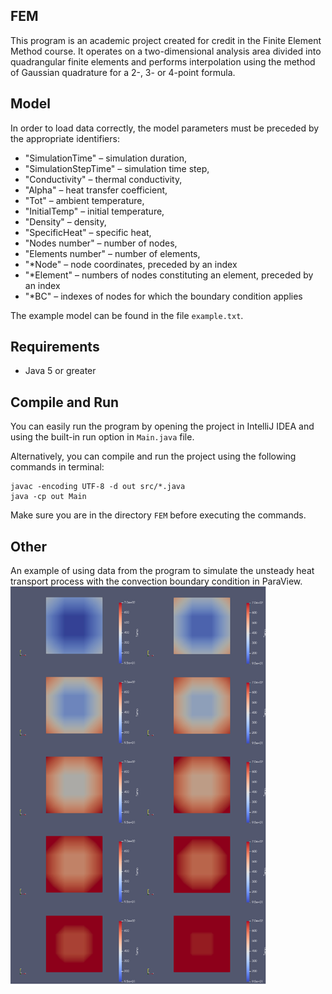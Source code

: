 ## FEM

This program is an academic project created for credit in the Finite Element Method course.
It operates on a two-dimensional analysis area divided into quadrangular finite elements and performs interpolation using the method of Gaussian quadrature for a 2-, 3- or 4-point formula.

## Model

In order to load data correctly, the model parameters must be preceded by the appropriate identifiers:

- "SimulationTime" – simulation duration,
- "SimulationStepTime" – simulation time step,
- "Conductivity" – thermal conductivity,
- "Alpha" – heat transfer coefficient,
- "Tot" – ambient temperature,
- "InitialTemp" – initial temperature,
- "Density" – density,
- "SpecificHeat" – specific heat,
- "Nodes number" – number of nodes,
- "Elements number" – number of elements,
- "*Node" – node coordinates, preceded by an index
- "*Element" – numbers of nodes constituting an element, preceded by an index
- "*BC" – indexes of nodes for which the boundary condition applies

The example model can be found in the file `example.txt`.

## Requirements

- Java 5 or greater

## Compile and Run

You can easily run the program by opening the project in IntelliJ IDEA and using the built-in run option in `Main.java` file.

Alternatively, you can compile and run the project using the following commands in terminal:

  ```
javac -encoding UTF-8 -d out src/*.java
java -cp out Main
  ```

Make sure you are in the directory `FEM` before executing the commands.

## Other
An example of using data from the program to simulate the unsteady heat transport process with the convection boundary condition in ParaView.
![img.png](img.png)